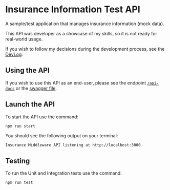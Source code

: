 # Insurance Information Test API

A sample/test application that manages insurance information (mock data).

This API was developer as a showcase of my skills, so it is not ready for real-world usage.

If you wish to follow my decisions during the development process, see the [DevLog](DevLog.md).

## Using the API

If you wish to use this API as an end-user, please see the endpoint [`/api-docs`](http://localhost:3000/api-docs) or the [swagger file](/src/swagger.json).

## Launch the API

To start the API use the command:

`npm run start`

You should see the following output on your terminal:

```bash
Insurance Middleware API listening at http://localhost:3000
```

## Testing

To run the Unit and Integration tests use the command:

`npm run test`
